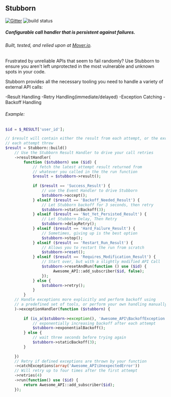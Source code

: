 ## Stubborn

[![Gitter](https://badges.gitter.im/Join%20Chat.svg)](https://gitter.im/derekdowling/stubborn?utm_source=badge&utm_medium=badge&utm_campaign=pr-badge&utm_content=badge) ![build status](https://travis-ci.org/derekdowling/stubborn.svg?branch=master)

##### Configurable call handler that is persistent against failures.
###### Built, tested, and relied upon at [Mover.io](https://mover.io).

Frustrated by unreliable APIs that seem to fail randomly?
Use Stubborn to ensure you aren't left unprotected in the most vulnerable and unknown spots in your code.

Stubborn provides all the necessary tooling you need to handle a variety of external API calls:

-Result Handling
-Retry Handling(immediate/delayed)
-Exception Catching
-Backoff Handling

###### Example:

```php
$id = $_RESULT['user_id'];

// $result will contain either the result from each attempt, or the exception
// each attempt threw
$result = Stubborn::build()
    // Use the Stubborn Result Handler to drive your call retries
    ->resultHandler(
        function ($stubborn) use ($id) {
            // fetch the latest attempt result returned from
            // whatever you called in the the run function
            $result = $stubborn->result();
            
            if ($result == 'Success_Result') {
                // use the Event Handler to drive Stubborn
                $stubborn->accept();
            } elseif ($result == 'Backoff_Needed_Result') {
                // Let Stubborn backoff for 3 seconds, then retry
                $stubborn->staticBackoff(3);
            } elseif ($result == 'Not_Yet_Persisted_Result') {
                // Let Stubborn Delay, Then Retry
                $stubborn->delayRetry();
            } elseif ($result == 'Hard_Failure_Result') {
                // Sometimes, giving up is the best option
                $stubborn->stop();
            } elseif ($result == 'Restart_Run_Result') {
                // Allows you to restart the run from scratch
                $stubborn->reset();
            } elseif ($result == 'Requires_Modification_Result') {
                // Start over, but with a slightly modified API Call
                $stubborn->resetAndRun(function () use ($id) {
                     Awesome_API::add_subscriber($id, false);
                });
            } else {
                $stubborn->retry();
            }
        }
    // Handle exceptions more explicitly and perform backoff using
    // a predefined set of tools, or perform your own handling manually
    )->exceptionHandler(function ($stubborn) {
    
        if (is_a($stubborn->exception(), 'Awesome_API\BackoffException')) {
            // exponentially increasing backoff after each attempt
            $stubborn->exponentialBackoff();
        } else {
            // wait three seconds before trying again
            $stubborn->staticBackoff(3);
        }
        
    })
    // Retry if defined exceptions are thrown by your function
    ->catchExceptions(array('Awesome_API\UnexpectedError'))
    // Will retry up to four times after the first attempt
    ->retries(4)
    ->run(function() use ($id) {
        return Awesome_API::add_subscriber($id); 
    });
```
